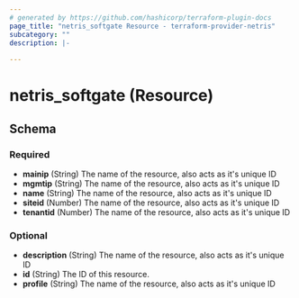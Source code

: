 ```yaml
---
# generated by https://github.com/hashicorp/terraform-plugin-docs
page_title: "netris_softgate Resource - terraform-provider-netris"
subcategory: ""
description: |-
  
---
```


# netris_softgate (Resource)





<!-- schema generated by tfplugindocs -->
## Schema

### Required

- **mainip** (String) The name of the resource, also acts as it's unique ID
- **mgmtip** (String) The name of the resource, also acts as it's unique ID
- **name** (String) The name of the resource, also acts as it's unique ID
- **siteid** (Number) The name of the resource, also acts as it's unique ID
- **tenantid** (Number) The name of the resource, also acts as it's unique ID

### Optional

- **description** (String) The name of the resource, also acts as it's unique ID
- **id** (String) The ID of this resource.
- **profile** (String) The name of the resource, also acts as it's unique ID


